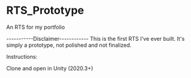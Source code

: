 # RTS_Prototype
 An RTS for my portfolio

-----------Disclaimer------------
This is the first RTS I've ever built. It's simply a prototype, not polished and not finalized.

Instructions:

Clone and open in Unity (2020.3+)
